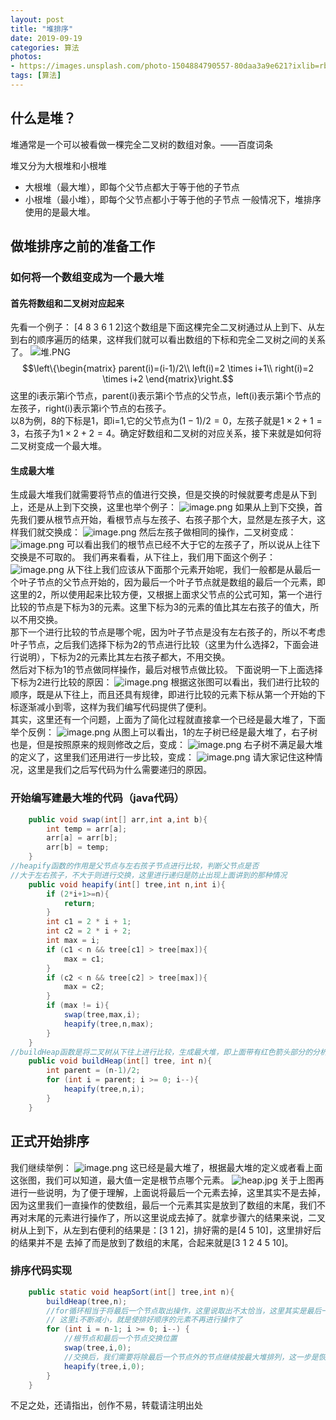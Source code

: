 ```yaml
---
layout: post
title: "堆排序"
date: 2019-09-19
categories: 算法
photos:
- https://images.unsplash.com/photo-1504884790557-80daa3a9e621?ixlib=rb-1.2.1&ixid=eyJhcHBfaWQiOjEyMDd9&auto=format&fit=crop&w=500&q=60
tags: [算法]
---
```

## 什么是堆？
堆通常是一个可以被看做一棵完全二叉树的数组对象。——百度词条

堆又分为大根堆和小根堆
+ 大根堆（最大堆），即每个父节点都大于等于他的子节点
+ 小根堆（最小堆），即每个父节点都小于等于他的子节点
一般情况下，堆排序使用的是最大堆。

## 做堆排序之前的准备工作
### 如何将一个数组变成为一个最大堆
#### 首先将数组和二叉树对应起来
先看一个例子：
[4 8 3 6 1 2]这个数组是下面这棵完全二叉树通过从上到下、从左到右的顺序遍历的结果，这样我们就可以看出数组的下标和完全二叉树之间的关系了。
![堆.PNG](https://imgconvert.csdnimg.cn/aHR0cHM6Ly91cGxvYWQtaW1hZ2VzLmppYW5zaHUuaW8vdXBsb2FkX2ltYWdlcy8xNDA4ODE3My02MDdkMTBiMTcwOGE5NDM2LlBORw?x-oss-process=image/format,png)
$$\left\{\begin{matrix}
parent(i)=(i-1)/2\\
left(i)=2 \times  i+1\\ 
right(i)=2 \times  i+2
\end{matrix}\right.$$
这里的i表示第i个节点，parent(i)表示第i个节点的父节点，left(i)表示第i个节点的左孩子，right(i)表示第i个节点的右孩子。  
以8为例，8的下标是1，即i=1,它的父节点为$(1-1)/2=0$，左孩子就是$1 \times 2 + 1 = 3$，右孩子为$1\times2+2=4$。确定好数组和二叉树的对应关系，接下来就是如何将二叉树变成一个最大堆。  
#### 生成最大堆
生成最大堆我们就需要将节点的值进行交换，但是交换的时候就要考虑是从下到上，还是从上到下交换，这里也举个例子：
![image.png](https://imgconvert.csdnimg.cn/aHR0cHM6Ly91cGxvYWQtaW1hZ2VzLmppYW5zaHUuaW8vdXBsb2FkX2ltYWdlcy8xNDA4ODE3My05Yzk0ZmY2NDhmOWFlM2QxLnBuZw?x-oss-process=image/format,png)
如果从上到下交换，首先我们要从根节点开始，看根节点与左孩子、右孩子那个大，显然是左孩子大，这样我们就交换成：
![image.png](https://imgconvert.csdnimg.cn/aHR0cHM6Ly91cGxvYWQtaW1hZ2VzLmppYW5zaHUuaW8vdXBsb2FkX2ltYWdlcy8xNDA4ODE3My1mM2RmNjcxM2NmMWRjYjFmLnBuZw?x-oss-process=image/format,png)
然后左孩子做相同的操作，二叉树变成：
![image.png](https://imgconvert.csdnimg.cn/aHR0cHM6Ly91cGxvYWQtaW1hZ2VzLmppYW5zaHUuaW8vdXBsb2FkX2ltYWdlcy8xNDA4ODE3My0zNTA2ZjgzMTkyNzc5YzUxLnBuZw?x-oss-process=image/format,png)
可以看出我们的根节点已经不大于它的左孩子了，所以说从上往下交换是不可取的。
我们再来看看，从下往上，我们用下面这个例子：
![image.png](https://imgconvert.csdnimg.cn/aHR0cHM6Ly91cGxvYWQtaW1hZ2VzLmppYW5zaHUuaW8vdXBsb2FkX2ltYWdlcy8xNDA4ODE3My1jNTEwNDJjZjU4ZTU0MjVlLnBuZw?x-oss-process=image/format,png)
从下往上我们应该从下面那个元素开始呢，我们一般都是从最后一个叶子节点的父节点开始的，因为最后一个叶子节点就是数组的最后一个元素，即这里的2，所以使用起来比较方便，又根据上面求父节点的公式可知，第一个进行比较的节点是下标为3的元素。这里下标为3的元素的值比其左右孩子的值大，所以不用交换。  
那下一个进行比较的节点是哪个呢，因为叶子节点是没有左右孩子的，所以不考虑叶子节点，之后我们选择下标为2的节点进行比较（这里为什么选择2，下面会进行说明），下标为2的元素比其左右孩子都大，不用交换。  
然后对下标为1的节点做同样操作，最后对根节点做比较。
下面说明一下上面选择下标为2进行比较的原因：
![image.png](https://imgconvert.csdnimg.cn/aHR0cHM6Ly91cGxvYWQtaW1hZ2VzLmppYW5zaHUuaW8vdXBsb2FkX2ltYWdlcy8xNDA4ODE3My1jZjZkZDM5MTc3OTNjNjNiLnBuZw?x-oss-process=image/format,png)
根据这张图可以看出，我们进行比较的顺序，既是从下往上，而且还具有规律，即进行比较的元素下标从第一个开始的下标逐渐减小到零，这样为我们编写代码提供了便利。  
其实，这里还有一个问题，上面为了简化过程就直接拿一个已经是最大堆了，下面举个反例：
![image.png](https://imgconvert.csdnimg.cn/aHR0cHM6Ly91cGxvYWQtaW1hZ2VzLmppYW5zaHUuaW8vdXBsb2FkX2ltYWdlcy8xNDA4ODE3My1lZWUxYzhmZDExYWY2OTFhLnBuZw?x-oss-process=image/format,png)
从图上可以看出，1的左子树已经是最大堆了，右子树也是，但是按照原来的规则修改之后，变成：
![image.png](https://imgconvert.csdnimg.cn/aHR0cHM6Ly91cGxvYWQtaW1hZ2VzLmppYW5zaHUuaW8vdXBsb2FkX2ltYWdlcy8xNDA4ODE3My0xNzE3NGQyN2E1MDg1MGJkLnBuZw?x-oss-process=image/format,png)
右子树不满足最大堆的定义了，这里我们还用进行一步比较，变成：
![image.png](https://imgconvert.csdnimg.cn/aHR0cHM6Ly91cGxvYWQtaW1hZ2VzLmppYW5zaHUuaW8vdXBsb2FkX2ltYWdlcy8xNDA4ODE3My01YjY3MWMyNzRiZjM1ODAwLnBuZw?x-oss-process=image/format,png)
请大家记住这种情况，这里是我们之后写代码为什么需要递归的原因。
### 开始编写建最大堆的代码（java代码）
```java
    public void swap(int[] arr,int a,int b){
        int temp = arr[a];
        arr[a] = arr[b];
        arr[b] = temp;
    }
//heapify函数的作用是父节点与左右孩子节点进行比较，判断父节点是否   
//大于左右孩子，不大于则进行交换，这里进行递归是防止出现上面讲到的那种情况
    public void heapify(int[] tree,int n,int i){
        if (2*i+1>=n){
            return;
        }
        int c1 = 2 * i + 1;
        int c2 = 2 * i + 2;
        int max = i;
        if (c1 < n && tree[c1] > tree[max]){
            max = c1;
        }
        if (c2 < n && tree[c2] > tree[max]){
            max = c2;
        }
        if (max != i){
            swap(tree,max,i);
            heapify(tree,n,max);
        }
    }
//buildHeap函数是将二叉树从下往上进行比较，生成最大堆，即上面带有红色箭头部分的分析过程
    public void buildHeap(int[] tree, int n){
        int parent = (n-1)/2;
        for (int i = parent; i >= 0; i--){
            heapify(tree,n,i);
        }
    }
```
## 正式开始排序
我们继续举例：
![image.png](https://imgconvert.csdnimg.cn/aHR0cHM6Ly91cGxvYWQtaW1hZ2VzLmppYW5zaHUuaW8vdXBsb2FkX2ltYWdlcy8xNDA4ODE3My1iZTU2NGU0ZTQwNjdiZWJiLnBuZw?x-oss-process=image/format,png)
这已经是最大堆了，根据最大堆的定义或者看上面这张图，我们可以知道，最大值一定是根节点哪个元素。
![heap.jpg]({{site.baseurl}}/assets/images/heap_sort.jpg)
关于上图再进行一些说明，为了便于理解，上面说将最后一个元素去掉，这里其实不是去掉，因为这里我们一直操作的使数组，最后一个元素其实是放到了数组的末尾，我们不再对末尾的元素进行操作了，所以这里说成去掉了。就拿步骤六的结果来说，二叉树从上到下，从左到右便利的结果是：[3 1 2]，排好需的是[4 5 10]，这里排好后的结果并不是  去掉了而是放到了数组的末尾，合起来就是[3 1 2 4 5 10]。
### 排序代码实现

```java
    public static void heapSort(int[] tree,int n){
        buildHeap(tree,n);
        //for循环相当于将最后一个节点取出操作，这里说取出不太恰当，这里其实是最后一个元素不再参与之后的操作了
        // 这里i不断减小，就是使排好顺序的元素不再进行操作了
        for (int i = n-1; i >= 0; i--) {
            //根节点和最后一个节点交换位置
            swap(tree,i,0);
            //交换后，我们需要将除最后一个节点外的节点继续按最大堆排列，这一步是恢复操作
            heapify(tree,i,0);
        }
    }
```

不足之处，还请指出，创作不易，转载请注明出处
